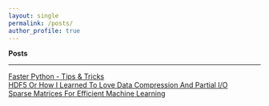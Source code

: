 ```yaml
---
layout: single
permalink: /posts/
author_profile: true
---
```


**Posts**

---
[Faster Python - Tips & Tricks](https://dziganto.github.io/python/Faster-Python-Tips-And-Tricks/)  
[HDF5 Or How I Learned To Love Data Compression And Partial I/O](https://dziganto.github.io/out-of-core%20computation/HDF5-Or-How-I-Learned-To-Love-Data-Compression-And-Partial-Input-Output/)  
[Sparse Matrices For Efficient Machine Learning](https://dziganto.github.io/Sparse-Matrices-For-Efficient-Machine-Learning/)
